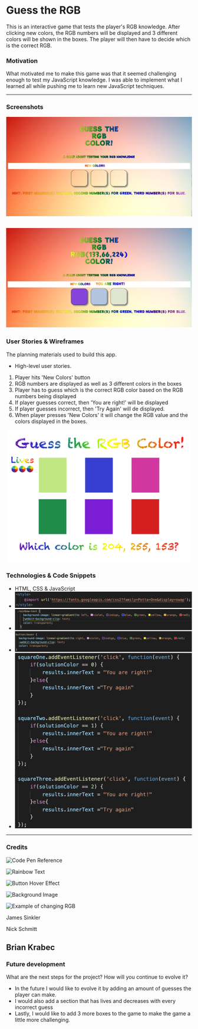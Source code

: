 # Guess the RGB
This is an interactive game that tests the player's RGB knowledge. After clicking new colors, the RGB numbers will be displayed and 3 different colors will be shown in the boxes. The player will then have to decide which is the correct RGB.



### Motivation
What motivated me to make this game was that it seemed challenging enough to test my JavaScript knowledge. I was able to implement what I learned all while pushing me to learn new JavaScript techniques. 

---
### Screenshots
![Screenshot 1](./Screenshot1.png)

![Screenshot 2](./Screenshot2.png)
---
### User Stories & Wireframes
The planning materials used to build this app.
* High-level user stories.
1. Player hits 'New Colors' button
2. RGB numbers are displayed as well as 3 different colors in the boxes
3. Player has to guess which is the correct RGB color based on the RGB numbers being displayed
4. If player guesses correct, then 'You are right!' will be displayed
5. If player guesses incorrect, then 'Try Again' will de displayed.
6. When player presses 'New Colors' it will change the RGB value and the colors displayed in the boxes.


![wireframe 1](./GameConcept.jpg)

### Technologies & Code Snippets
* HTML, CSS & JavaScript
* ![ButtonHover](./HTML.png)
* ![RainbowText](./RainbowText.png)
* ![ButtonHover](./ButtonHover.png)
* ![ButtonHover](./JS.png)


---
### Credits
![Code Pen Reference](https://codepen.io/IAmAlexJohnson/pen/xrbKbB)

![Rainbow Text](https://w3bits.com/rainbow-text/)

![Button Hover Effect](https://www.w3schools.com/css/css3_buttons.asp)

![Background Image](https://i.ytimg.com/vi/v1SabYdIlZI/maxresdefault.jpg)

![Example of changing RGB](https://stackoverflow.com/questions/21615441/using-javascript-to-change-rgb-value-of-background-onclick)

James Sinkler

Nick Schmitt

Brian Krabec
---

### Future development
What are the next steps for the project? How will you continue to evolve it?

* In the future I would like to evolve it by adding an amount of guesses the player can make.
* I would also add a section that has lives and decreases with every incorrect guess
* Lastly, I would like to add 3 more boxes to the game to make the game a little more challenging.
